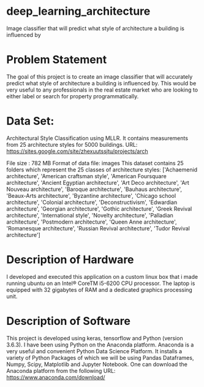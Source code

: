 # deep_learning_architecture
Image classifier that will predict what style of architecture a building is influenced by

# Problem Statement

The goal of this project  is to create an image classifier that will accurately predict what style of architecture a building
is influenced by. This would be very useful to any professionals in the real estate market who are looking to either label or search for property programmatically.


# Data Set:  
Architectural Style Classification using MLLR. It contains measurements from 25 architecture styles for 5000 buildings.
URL: https://sites.google.com/site/zhexuutssjtu/projects/arch

File size :  782 MB Format of data file: images
This dataset contains 25 folders which represent the 25 classes of  architecture styles:
['Achaemenid architecture', 'American craftsman style', 'American Foursquare architecture', 'Ancient Egyptian architecture',
'Art Deco architecture',
'Art Nouveau architecture', 'Baroque architecture', 'Bauhaus architecture', 'Beaux-Arts architecture', 'Byzantine architecture', 'Chicago school architecture', 'Colonial architecture', 'Deconstructivism', 'Edwardian architecture', 'Georgian architecture', 'Gothic architecture',
'Greek Revival architecture', 'International style',
'Novelty architecture', 'Palladian architecture', 'Postmodern architecture', 'Queen Anne architecture', 'Romanesque architecture', 'Russian Revival architecture', 'Tudor Revival architecture']

# Description of Hardware

I developed and executed this application on a custom linux box that i made running ubuntu on an Intel® CoreTM i5-6200 CPU processor. The laptop is equipped with 32 gigabytes of RAM and a dedicated graphics processing unit.
 
# Description of Software

This project is developed using keras, tensorflow and Python (version 3.6.3). I have been using Python on the Anaconda platform. Anaconda is a very useful and convenient Python Data Science Platform. It installs a variety of Python Packages of which we will be using Pandas Dataframes, Numpy, Scipy, Matplotlib and Jupyter Notebook. One can download the Anaconda platform from the following URL:
https://www.anaconda.com/download/


